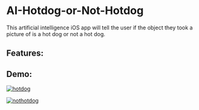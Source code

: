 # AI-Hotdog-or-Not-Hotdog
This artificial intelligence iOS app will tell the user if the object they took a picture of is a hot dog or not a hot dog.

## Features:

## Demo:

<a style="float-left" href="https://media.giphy.com/media/VbE3UYeZ2ywdJH0hej/giphy.gif"><img src="https://media.giphy.com/media/VbE3UYeZ2ywdJH0hej/giphy.gif" title="hotdog"/></a>

<a style="float-left" href="https://media.giphy.com/media/WovVJt20yNiakNiVSU/giphy.gif"><img src="https://media.giphy.com/media/WovVJt20yNiakNiVSU/giphy.gif" title="nothotdog"/></a>
